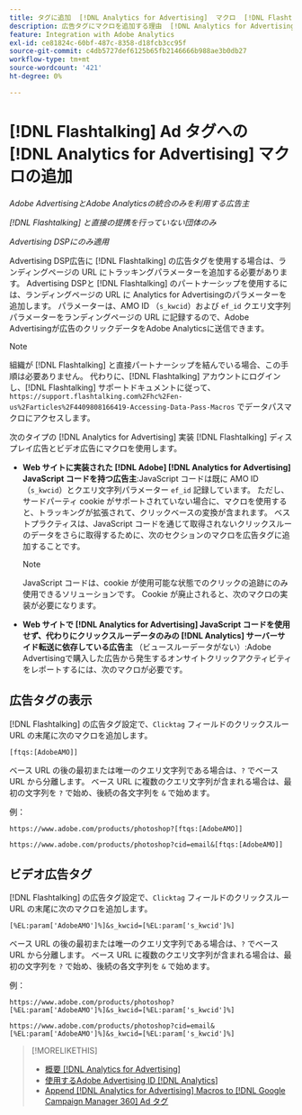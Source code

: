 ```yaml
---
title: タグに追加  [!DNL Analytics for Advertising]  マクロ  [!DNL Flashtalking]  追加
description: 広告タグにマクロを追加する理由  [!DNL Analytics for Advertising]  方法  [!DNL Flashtalking]  説明します
feature: Integration with Adobe Analytics
exl-id: ce81824c-60bf-487c-8358-d18fcb3cc95f
source-git-commit: c4db5727def6125b65fb2146666b988ae3b0db27
workflow-type: tm+mt
source-wordcount: '421'
ht-degree: 0%

---
```


# [!DNL Flashtalking] Ad タグへの [!DNL Analytics for Advertising] マクロの追加

*Adobe AdvertisingとAdobe Analyticsの統合のみを利用する広告主*

*[!DNL Flashtalking] と直接の提携を行っていない団体のみ*

*Advertising DSPにのみ適用*

Advertising DSP広告に [!DNL Flashtalking] の広告タグを使用する場合は、ランディングページの URL にトラッキングパラメーターを追加する必要があります。 Advertising DSPと [!DNL Flashtalking] のパートナーシップを使用するには、ランディングページの URL に Analytics for Advertisingのパラメーターを追加します。 パラメーターは、AMO ID （`s_kwcid`）および `ef_id` クエリ文字列パラメーターをランディングページの URL に記録するので、Adobe Advertisingが広告のクリックデータをAdobe Analyticsに送信できます。

>[!NOTE]
>
>組織が [!DNL Flashtalking] と直接パートナーシップを結んでいる場合、この手順は必要ありません。 代わりに、[!DNL Flashtalking] アカウントにログインし、[!DNL Flashtalking] サポートドキュメントに従って、`https://support.flashtalking.com%2Fhc%2Fen-us%2Farticles%2F4409808166419-Accessing-Data-Pass-Macros` でデータパスマクロにアクセスします。

次のタイプの [!DNL Analytics for Advertising] 実装 [!DNL Flashtalking] ディスプレイ広告とビデオ広告にマクロを使用します。

* **Web サイトに実装された [!DNL Adobe] [!DNL Analytics for Advertising] JavaScript コードを持つ広告主**:JavaScript コードは既に AMO ID （`s_kwcid`）とクエリ文字列パラメーター `ef_id` 記録しています。 ただし、サードパーティ cookie がサポートされていない場合に、マクロを使用すると、トラッキングが拡張されて、クリックベースの変換が含まれます。 ベストプラクティスは、JavaScript コードを通じて取得されないクリックスルーのデータをさらに取得するために、次のセクションのマクロを広告タグに追加することです。

  >[!NOTE]
  >
  >JavaScript コードは、cookie が使用可能な状態でのクリックの追跡にのみ使用できるソリューションです。 Cookie が廃止されると、次のマクロの実装が必要になります。

* **Web サイトで [!DNL Analytics for Advertising] JavaScript コードを使用せず、代わりにクリックスルーデータのみの [!DNL Analytics] サーバーサイド転送に依存している広告主** （ビュースルーデータがない）:Adobe Advertisingで購入した広告から発生するオンサイトクリックアクティビティをレポートするには、次のマクロが必要です。

## 広告タグの表示

[!DNL Flashtalking] の広告タグ設定で、`Clicktag` フィールドのクリックスルー URL の末尾に次のマクロを追加します。

```
[ftqs:[AdobeAMO]]
```

ベース URL の後の最初または唯一のクエリ文字列である場合は、`?` でベース URL から分離します。 ベース URL に複数のクエリ文字列が含まれる場合は、最初の文字列を `?` で始め、後続の各文字列を `&` で始めます。

例：

`https://www.adobe.com/products/photoshop?[ftqs:[AdobeAMO]]`

`https://www.adobe.com/products/photoshop?cid=email&[ftqs:[AdobeAMO]]`

## ビデオ広告タグ

[!DNL Flashtalking] の広告タグ設定で、`Clicktag` フィールドのクリックスルー URL の末尾に次のマクロを追加します。

```
[%EL:param['AdobeAMO']%]&s_kwcid=[%EL:param['s_kwcid']%]
```

ベース URL の後の最初または唯一のクエリ文字列である場合は、`?` でベース URL から分離します。 ベース URL に複数のクエリ文字列が含まれる場合は、最初の文字列を `?` で始め、後続の各文字列を `&` で始めます。

例：

`https://www.adobe.com/products/photoshop?[%EL:param['AdobeAMO']%]&s_kwcid=[%EL:param['s_kwcid']%]`

`https://www.adobe.com/products/photoshop?cid=email&[%EL:param['AdobeAMO']%]&s_kwcid=[%EL:param['s_kwcid']%]`

>[!MORELIKETHIS]
>
>* [ 概要  [!DNL Analytics for Advertising]](overview.md)
>* [ 使用するAdobe Advertising ID [!DNL Analytics]](/help/integrations/analytics/ids.md)
>* [Append [!DNL Analytics for Advertising] Macros to [!DNL Google Campaign Manager 360] Ad タグ ](/help/integrations/analytics/macros-google-campaign-manager.md)

